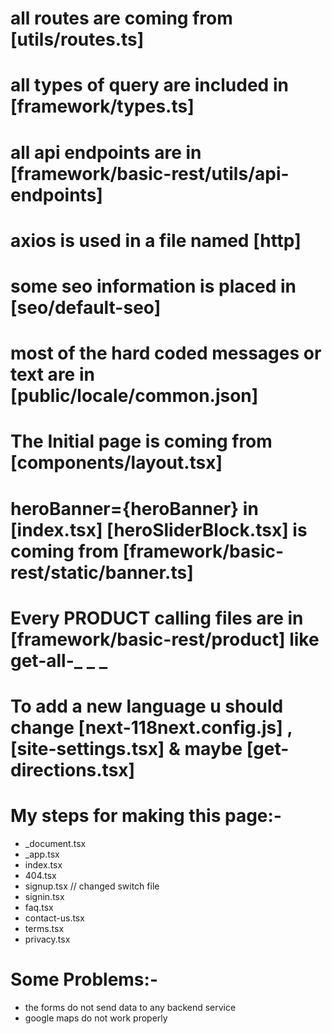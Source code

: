 # all routes are coming from [utils/routes.ts] 

# all types of query are included in [framework/types.ts]

# all api endpoints are in [framework/basic-rest/utils/api-endpoints]

# axios is used in a file named [http]

# some seo information is placed in [seo/default-seo]

# most of the hard coded messages or text are in [public/locale/common.json]

# The Initial page is coming from [components/layout.tsx]

# heroBanner={heroBanner} in [index.tsx] [heroSliderBlock.tsx] is coming from [framework/basic-rest/static/banner.ts]

# Every PRODUCT calling files are in [framework/basic-rest/product] like get-all-_ _ _

# To add a new language u should change [next-118next.config.js] , [site-settings.tsx] & maybe [get-directions.tsx]



# My steps for making this page:-

- _document.tsx
- _app.tsx
- index.tsx
- 404.tsx
- signup.tsx  // changed switch file
- signin.tsx
- faq.tsx
- contact-us.tsx
- terms.tsx
- privacy.tsx


# Some Problems:-
- the forms do not send data to any backend service 
- google maps do not work properly
